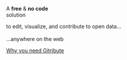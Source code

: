 <div 
  class="tile is-ancestor is--fullheight mt-5"
  style="min-height: 550px">
  <!-- style="height: calc(100% - 55px)"> -->
  <div class="tile is-vertical is-4">
    <div class="tile is-parent">
      <article class="tile is-child notification is-light">
        <p class="title">
          A 
          <b>free</b>
          &
          <b>no code</b>
          <br>
          solution
        </p>
        <p class="subtitle has-text-weight-bold">
          to edit, visualize, and contribute to open data...
          <br>
          <br>...anywhere on the web
        </p>
      </article>
    </div>
    <div class="tile">
      <div class="tile is-parent is-vertical">
        <article class="tile is-child notification is-white py-6">
        </article>
      </div>
    </div>
    <div class="tile">
      <div class="tile is-parent is-vertical">
        <article class="tile is-child notification is-white py-0 px-0">
          <a
            href="/why-gitribute?locale=en"
            class="button is-dark is-large is-fullwidth"
            type="button">
            <span class="has-text-white">
              <span class="icon is-small">
                <i class="mdi mdi-arrow-right-thick"></i>
              </span>
              <span>
                Why 
                <span class="is-hidden-touch">
                  you need
                </span>
                Gitribute
              </span>
            </span>
          </a>
        </article>
      </div>
    </div>
  </div>
  <div class="tile is-vertical is-8">
    <div class="tile is-parent">
      <article class="tile is-child notification has-background-white-ter px-2 py-2">
        <div 
          class="content is-hidden-mobile"
          style="
            width: 100%;
            height: 100%;
            background-image: url('https://raw.githubusercontent.com/multi-coop/gitribute-documentation-content/main/images/screenshots/multifiles-preview-02.png');
            background-size: cover;
            background-repeat: no-repeat;
            background-position: 0% 0%;">
        </div>
        <img
          class="is-hidden-tablet "
          src="https://raw.githubusercontent.com/multi-coop/gitribute-documentation-content/main/images/screenshots/multifiles-preview-02.png"
          alt="MULTIFILES WIDGET"/>
      </article>
    </div>
  </div>
</div>
